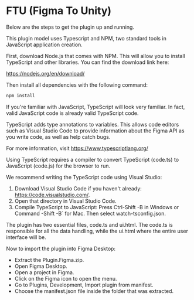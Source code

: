 # FTU (Figma To Unity)

Below are the steps to get the plugin up and running.

This plugin model uses Typescript and NPM, two standard tools in JavaScript application creation.

First, download Node.js that comes with NPM. This will allow you to install TypeScript and other libraries. You can find the download link here:

  https://nodejs.org/en/download/

Then install all dependencies with the following command:

```bash
npm install
```
If you're familiar with JavaScript, TypeScript will look very familiar. In fact, valid JavaScript code
is already valid TypeScript code.

TypeScript adds type annotations to variables. This allows code editors such as Visual Studio Code
to provide information about the Figma API as you write code, as well as help catch bugs.

For more information, visit https://www.typescriptlang.org/

Using TypeScript requires a compiler to convert TypeScript (code.ts) to JavaScript (code.js) for the browser to run.

We recommend writing the TypeScript code using Visual Studio:

1. Download Visual Studio Code if you haven't already: https://code.visualstudio.com/.
2. Open that directory in Visual Studio Code.
3. Compile TypeScript to JavaScript: Press Ctrl-Shift -B in Windows or Command -Shift -B` for Mac. Then select watch-tsconfig.json.

The plugin has two essential files, code.ts and ui.html. The code.ts is responsible for all the data handling, while the ui.html where the entire user interface will be.

Now to import the plugin into Figma Desktop:
* Extract the Plugin.Figma.zip.
* Open Figma Desktop.
* Open a project in Figma.
* Click on the Figma icon to open the menu.
* Go to Plugins, Development, Import plugin from manifest.
* Choose the manifest.json file inside the folder that was extracted.